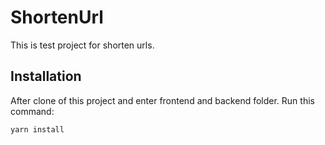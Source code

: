 # ShortenUrl
This is test project for shorten urls.

## Installation
After clone of this project and enter frontend and backend folder.
Run this command:
```bash
yarn install
```
